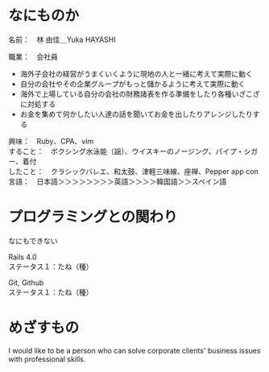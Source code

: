# なにものか
名前：　林 由佳＿Yuka HAYASHI
  
職業：　会社員  
- 海外子会社の経営がうまくいくように現地の人と一緒に考えて実際に動く
- 自分の会社やその企業グループがもっと儲かるように考えて実際に動く
- 海外で上場している自分の会社の財務諸表を作る準備をしたり各種いざこざに対処する
- お金を集めて何かしたい人達の話を聞いてお金を出したりアレンジしたりする
  
興味：　Ruby、CPA、vim  
すること：　ボクシング水泳能（謡）、ウイスキーのノージング、パイプ・シガー、着付  
したこと：　クラシックバレエ、和太鼓、津軽三味線、座禅、Pepper app con  
言語：　日本語＞＞＞＞＞＞＞＞英語＞＞＞＞韓国語＞＞スペイン語  


# プログラミングとの関わり
なにもできない  
  
Rails 4.0  
ステータス１：たね（種）  

Git, Github  
ステータス１：たね（種）  
  
  
# めざすもの
I would like to be a person who can solve corporate clients' business issues with professional skills.  
